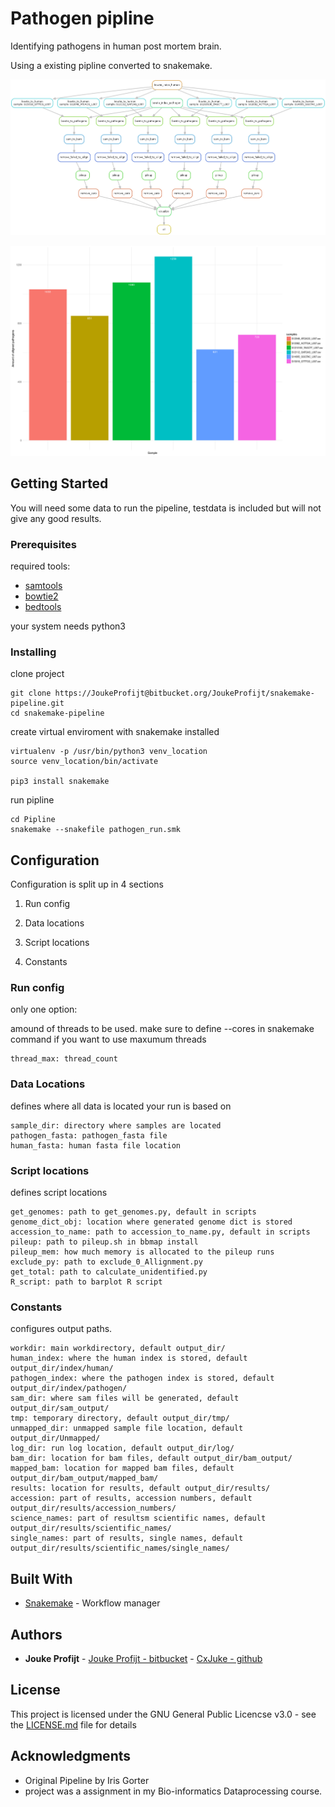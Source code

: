 # Pathogen pipline

Identifying pathogens in human post mortem brain. 

Using a existing pipline converted to snakemake.

![DAG of Pathogen Pipeline](Pipeline/Final_DAG.png)

![Graphical result](Pipeline/barplot.png)

## Getting Started

You will need some data to run the pipeline, testdata is included but will not give any good results.

### Prerequisites


required tools: 

* [samtools](https://github.com/samtools/samtools)
* [bowtie2](https://github.com/BenLangmead/bowtie2)
* [bedtools](https://github.com/arq5x/bedtools)

your system needs python3

### Installing

clone project
```
git clone https://JoukeProfijt@bitbucket.org/JoukeProfijt/snakemake-pipeline.git
cd snakemake-pipeline
```

create virtual enviroment with snakemake installed
```
virtualenv -p /usr/bin/python3 venv_location
source venv_location/bin/activate

pip3 install snakemake
```

run pipline
```
cd Pipline
snakemake --snakefile pathogen_run.smk
```

## Configuration

Configuration is split up in 4 sections

1. Run config

2. Data locations

3. Script locations

4. Constants

### Run config
only one option:

amound of threads to be used. make sure to define --cores in snakemake command if you want to use maxumum threads

```
thread_max: thread_count
```
### Data Locations

defines where all data is located your run is based on

```
sample_dir: directory where samples are located
pathogen_fasta: pathogen_fasta file
human_fasta: human fasta file location
```
### Script locations

defines script locations
```
get_genomes: path to get_genomes.py, default in scripts
genome_dict_obj: location where generated genome dict is stored
accession_to_name: path to accession_to_name.py, default in scripts
pileup: path to pileup.sh in bbmap install
pileup_mem: how much memory is allocated to the pileup runs
exclude_py: path to exclude_0_Allignment.py
get_total: path to calculate_unidentified.py
R_script: path to barplot R script
```
### Constants

configures output paths.

```
workdir: main workdirectory, default output_dir/
human_index: where the human index is stored, default output_dir/index/human/
pathogen_index: where the pathogen index is stored, default output_dir/index/pathogen/
sam_dir: where sam files will be generated, default output_dir/sam_output/
tmp: temporary directory, default output_dir/tmp/
unmapped_dir: unmapped sample file location, default output_dir/Unmapped/
log_dir: run log location, default output_dir/log/
bam_dir: location for bam files, default output_dir/bam_output/
mapped_bam: location for mapped bam files, default output_dir/bam_output/mapped_bam/
results: location for results, default output_dir/results/
accession: part of results, accession numbers, default output_dir/results/accession_numbers/
science_names: part of resultsm scientific names, default output_dir/results/scientific_names/
single_names: part of results, single names, default output_dir/results/scientific_names/single_names/
```


## Built With

* [Snakemake](https://snakemake.readthedocs.io/en/stable/#) - Workflow manager

## Authors

* **Jouke Profijt** - [Jouke Profijt - bitbucket](https://bitbucket.org/JoukeProfijt/) - [CxJuke - github](https://github.com/CxJuke)

## License

This project is licensed under the GNU General Public Licencse v3.0 - see the [LICENSE.md](LICENSE.md) file for details

## Acknowledgments

* Original Pipeline by Iris Gorter
*  project was a assignment in my Bio-informatics Dataprocessing course.

